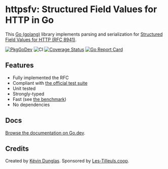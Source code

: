 # httpsfv: Structured Field Values for HTTP in Go

This [Go (golang)](https://golang.org) library implements parsing and serialization for [Structured Field Values for HTTP (RFC 8941)](https://httpwg.org/specs/rfc8941.html).

[![PkgGoDev](https://pkg.go.dev/badge/github.com/dunglas/httpsfv)](https://pkg.go.dev/github.com/dunglas/httpsfv)
![CI](https://github.com/dunglas/httpsfv/workflows/CI/badge.svg)
[![Coverage Status](https://coveralls.io/repos/github/dunglas/httpsfv/badge.svg?branch=master)](https://coveralls.io/github/dunglas/httpsfv?branch=master)
[![Go Report Card](https://goreportcard.com/badge/github.com/dunglas/httpsfv)](https://goreportcard.com/report/github.com/dunglas/httpsfv)

## Features

* Fully implemented the RFC
* Compliant with [the official test suite](https://github.com/httpwg/structured-field-tests)
* Unit tested
* Strongly-typed
* Fast (see [the benchmark](httpwg_test.go))
* No dependencies

## Docs

[Browse the documentation on Go.dev](https://pkg.go.dev/github.com/dunglas/httpsfv).

## Credits

Created by [Kévin Dunglas](https://dunglas.fr). Sponsored by [Les-Tilleuls.coop](https://les-tilleuls.coop).
